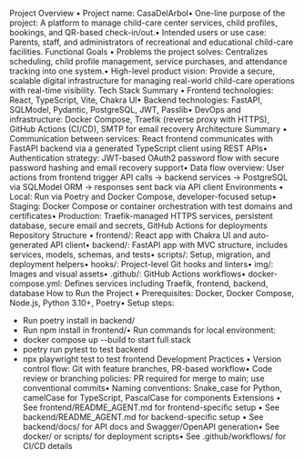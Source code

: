 Project Overview
• Project name: CasaDelArbol• One-line purpose of the project: A platform to manage child-care center services, child profiles, bookings, and QR-based check-in/out.• Intended users or use case: Parents, staff, and administrators of recreational and educational child-care facilities.
Functional Goals
• Problems the project solves: Centralizes scheduling, child profile management, service purchases, and attendance tracking into one system.• High-level product vision: Provide a secure, scalable digital infrastructure for managing real-world child-care operations with real-time visibility.
Tech Stack Summary
• Frontend technologies: React, TypeScript, Vite, Chakra UI• Backend technologies: FastAPI, SQLModel, Pydantic, PostgreSQL, JWT, Passlib• DevOps and infrastructure: Docker Compose, Traefik (reverse proxy with HTTPS), GitHub Actions (CI/CD), SMTP for email recovery
Architecture Summary
• Communication between services: React frontend communicates with FastAPI backend via a generated TypeScript client using REST APIs• Authentication strategy: JWT-based OAuth2 password flow with secure password hashing and email recovery support• Data flow overview: User actions from frontend trigger API calls → backend services → PostgreSQL via SQLModel ORM → responses sent back via API client
Environments
• Local: Run via Poetry and Docker Compose, developer-focused setup• Staging: Docker Compose or container orchestration with test domains and certificates• Production: Traefik-managed HTTPS services, persistent database, secure email and secrets, GitHub Actions for deployments
Repository Structure
• frontend/: React app with Chakra UI and auto-generated API client• backend/: FastAPI app with MVC structure, includes services, models, schemas, and tests• scripts/: Setup, migration, and deployment helpers• hooks/: Project-level Git hooks and linters• img/: Images and visual assets• .github/: GitHub Actions workflows• docker-compose.yml: Defines services including Traefik, frontend, backend, database
How to Run the Project
• Prerequisites: Docker, Docker Compose, Node.js, Python 3.10+, Poetry• Setup steps:
* Run poetry install in backend/
* Run npm install in frontend/• Run commands for local environment:
* docker compose up --build to start full stack
* poetry run pytest to test backend
* npx playwright test to test frontend
Development Practices
• Version control flow: Git with feature branches, PR-based workflow• Code review or branching policies: PR required for merge to main; use conventional commits• Naming conventions: Snake_case for Python, camelCase for TypeScript, PascalCase for components
Extensions
• See frontend/README_AGENT.md for frontend-specific setup
• See backend/README_AGENT.md for backend-specific setup
• See backend/docs/ for API docs and Swagger/OpenAPI generation• See docker/ or scripts/ for deployment scripts• See .github/workflows/ for CI/CD details
